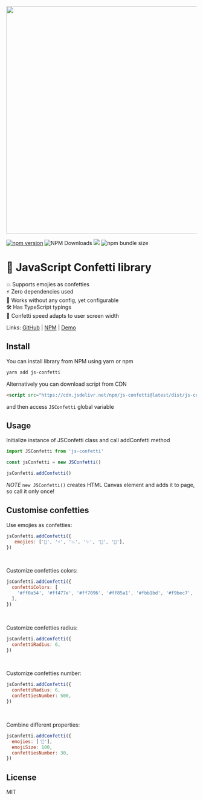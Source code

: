 
<img src="assets/app-demo.gif" width="600px" />


[![npm version](https://badge.fury.io/js/js-confetti.svg)](https://badge.fury.io/js/js-confetti)
![NPM Downloads](https://img.shields.io/npm/dw/js-confetti)
[![](https://data.jsdelivr.com/v1/package/npm/js-confetti/badge?style=rounded)](https://www.jsdelivr.com/package/npm/js-confetti)
![npm bundle size](https://img.shields.io/bundlephobia/minzip/js-confetti)

# 🎉 JavaScript Confetti library

💥 Supports emojies as confetties<br/>
⚡️ Zero dependencies used<br/>
🦄 Works without any config, yet configurable<br/>
🛠 Has TypeScript typings<br/>
🧩 Confetti speed adapts to user screen width

Links: [GitHub](https://github.com/loonywizard/js-confetti) | [NPM](https://www.npmjs.com/package/js-confetti) | [Demo](https://loonywizard.github.io/js-confetti/)


## Install

You can install library from NPM using yarn or npm

```sh
yarn add js-confetti
```

Alternatively you can download script from CDN
```html
<script src="https://cdn.jsdelivr.net/npm/js-confetti@latest/dist/js-confetti.browser.js"></script>
```

and then access `JSConfetti` global variable

## Usage

Initialize instance of JSConfetti class and call addConfetti method

```js
import JSConfetti from 'js-confetti'

const jsConfetti = new JSConfetti()

jsConfetti.addConfetti()
```

*NOTE* `new JSConfetti()` creates HTML Canvas element and adds it to page, so call it only once!

## Customise confetties

Use emojies as confetties:

```js
jsConfetti.addConfetti({
   emojies: ['🌈', '⚡️', '💥', '✨', '💫', '🌸'],
})
```

<br/>

Customize confetties colors:

```js
jsConfetti.addConfetti({
  confettiColors: [
    '#ff0a54', '#ff477e', '#ff7096', '#ff85a1', '#fbb1bd', '#f9bec7',
  ],
})
```

<br/>

Customize confetties radius:

```js
jsConfetti.addConfetti({
  confettiRadius: 6,
})
```

<br/>

Customize confetties number:

```js
jsConfetti.addConfetti({
  confettiRadius: 6,
  confettiesNumber: 500,
})
```

<br/>

Combine different properties:

```js
jsConfetti.addConfetti({
  emojies: ['🦄'],
  emojiSize: 100,
  confettiesNumber: 30,
})
```

## License
MIT
